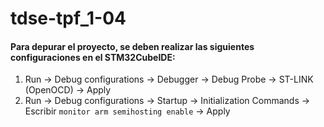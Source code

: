 # tdse-tpf_1-04

#### Para depurar el proyecto, se deben realizar las siguientes configuraciones en el STM32CubeIDE:
1. Run -> Debug configurations -> Debugger -> Debug Probe -> ST-LINK (OpenOCD) -> Apply
2. Run -> Debug configurations -> Startup -> Initialization Commands -> Escribir `monitor arm semihosting enable` -> Apply
